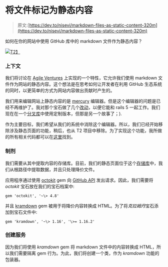 # 将文件标记为静态内容

> 原文:[https://dev.to/nisevi/markdown-files-as-static-content-320m](https://dev.to/nisevi/markdown-files-as-static-content-320m)

如何在你的网站中使用 GitHub 库中的 markdown 文件作为静态内容？

[![](../Images/69f756fbae480f757e2c6025cfbb175f.png)T2】](https://cdn-images-1.medium.com/max/1024/1*Trx5kyF44KU7WqS8kDRCTA.jpeg)

### 上下文

我们将讨论在 [Agile Ventures](https://www.agileventures.org) 上实现的一个特性，它允许我们使用 markdown 文件作为网站的静态内容。这个想法是在思考如何让开发者在利用 GitHub 生态系统的同时，以更简单的方式为网站内容做出贡献时产生的。

我们用来编辑网站上静态内容的是 [mercury](https://github.com/jejacks0n/mercury) 编辑器。但是这个编辑器的问题是已经不再维护了。我对那个宝石做了几个[改动](https://github.com/AgileVentures/mercury/commits/master)，以便它能和 rails 5 一起工作。我们现在在一个[分叉库](https://github.com/AgileVentures/mercury)中使用定制版本，但那是另一个故事了；).

作为主要目标，我们希望从我们的系统中消除这个编辑器。所以，我们已经开始移除涉及静态页面的功能，稍后，也从 T2 项目中移除。为了实现这个功能，我所做的所有相关代码都可以在[这里](https://github.com/AgileVentures/WebsiteOne/pull/2252)找到。

### 制剂

我们需要从其中提取内容的存储库。目前，我们的静态页面位于这个[存储库](https://github.com/AgileVentures/AgileVentures)中，我们从根路径中提取数据，并且只处理降价文件。

应用程序通过使用 [octokit](https://github.com/octokit/octokit.rb) gem 向 [GitHub API](https://developer.github.com/v3/) 发出请求。因此，我们需要将 *octokit* 宝石放在我们的宝石档案中:

`gem 'octokit', '~\> 4.8'`

并且 [kramdown](https://github.com/gettalong/kramdown) gem 被用于将降价内容转换成 HTML。为了将*克拉姆丹*宝石添加到宝石文件中:

`gem 'kramdown', '~\> 1.16', '\>= 1.16.2'`

### 创建服务

因为我们将使用 *kramdown* gem 将 markdown 文件中的内容转换成 HTML，所以我们需要隔离 gem 行为。为此，我们将创建一个类，作为 *kramdown* 功能的包装器。